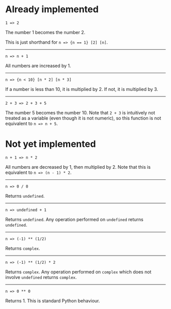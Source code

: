 # Already implemented

```
1 => 2
```
The number 1 becomes the number 2.

This is just shorthand for `n => {n == 1} [2] [n]`.

---

```
n => n + 1
```
All numbers are increased by 1.

---

```
n => {n < 10} [n * 2] [n * 3]
```
If a number is less than 10, it is multiplied by 2. If not, it is multiplied by 3.

---

```
2 + 3 => 2 + 3 + 5
```
The number 5 becomes the number 10. Note that `2 + 3` is intuitively not treated as a variable (even though it is not numeric), so this function is not equivalent to `n => n + 5`.

# Not yet implemented

```
n + 1 => n * 2
```
All numbers are decreased by 1, then multiplied by 2. Note that this is equivalent to `n => (n - 1) * 2`.

---

```
n => 0 / 0
```
Returns `undefined`.

---

```
n => undefined + 1
```
Returns `undefined`. Any operation performed on `undefined` returns `undefined`.

---

```
n => (-1) ** (1/2)
```
Returns `complex`.

---

```
n => (-1) ** (1/2) * 2
```
Returns `complex`. Any operation performed on `complex` which does not involve `undefined` returns `complex`.

---

```
n => 0 ** 0
```
Returns 1. This is standard Python behaviour.